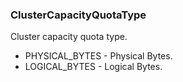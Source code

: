 ### ClusterCapacityQuotaType
Cluster capacity quota type.

- PHYSICAL_BYTES - Physical Bytes.
- LOGICAL_BYTES - Logical Bytes.
